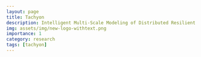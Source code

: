 ```yaml
---
layout: page
title: Tachyon
description: Intelligent Multi-Scale Modeling of Distributed Resilient Infrastructure and Workflows for Data Intensive HEP Analyses
img: assets/img/new-logo-withtext.png
importance: 1
category: research
tags: [tachyon]
---
```

